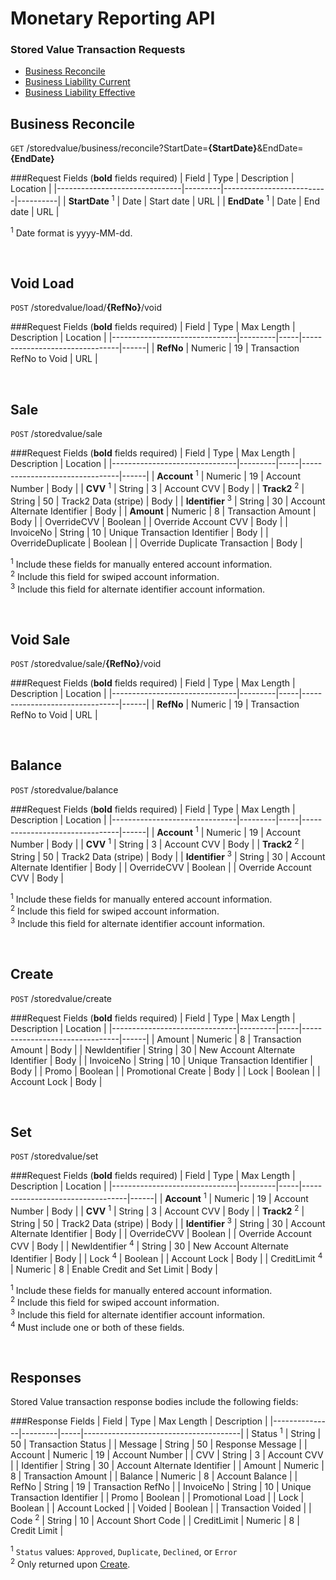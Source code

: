 
# Monetary Reporting API

### Stored Value Transaction Requests
* [Business Reconcile](#business-reconcile)
* [Business Liability Current](#business-liability-current)
* [Business Liability Effective](#business-liability-effective)

## Business Reconcile

`GET` /storedvalue/business/reconcile?StartDate=**{StartDate}**&EndDate=**{EndDate}**

###Request Fields (**bold** fields required)
| Field                         | Type    | Description              | Location |
|-------------------------------|---------|--------------------------|----------|
| **StartDate** <sup>1</sup>    | Date    | Start date               | URL      |
| **EndDate** <sup>1</sup>      | Date    | End date                 | URL      |

<sup>1</sup> Date format is yyyy-MM-dd.<br />

<br />

## Void Load

`POST` /storedvalue/load/**{RefNo}**/void

###Request Fields (**bold** fields required)
| Field                         | Type    | Max Length  | Description            | Location |
|-------------------------------|---------|-----|--------------------------------|------|
| **RefNo**                     | Numeric  | 19  | Transaction RefNo to Void      | URL |

<br />

## Sale

`POST` /storedvalue/sale

###Request Fields (**bold** fields required)
| Field                         | Type    | Max Length  | Description            | Location |
|-------------------------------|---------|-----|--------------------------------|------|
| **Account** <sup>1</sup>      | Numeric | 19  | Account Number            | Body |
| **CVV** <sup>1</sup>              | String  | 3   | Account CVV               | Body |
| **Track2** <sup>2</sup>       | String  | 50  | Track2 Data (stripe)      | Body |
| **Identifier** <sup>3</sup>   | String  | 30  | Account Alternate Identifier   | Body |
| **Amount**                    | Numeric | 8   | Transaction Amount             | Body |
| OverrideCVV                   | Boolean |     | Override Account CVV           | Body |
| InvoiceNo                     | String  | 10  | Unique Transaction Identifier  | Body |
| OverrideDuplicate             | Boolean |     | Override Duplicate Transaction | Body |

<sup>1</sup> Include these fields for manually entered account information.<br />
<sup>2</sup> Include this field for swiped account information.<br />
<sup>3</sup> Include this field for alternate identifier account information.

<br />

## Void Sale

`POST` /storedvalue/sale/**{RefNo}**/void

###Request Fields (**bold** fields required)
| Field                         | Type    | Max Length  | Description            | Location |
|-------------------------------|---------|-----|--------------------------------|------|
| **RefNo**                     | Numeric  | 19  | Transaction RefNo to Void      | URL |

<br />

## Balance

`POST` /storedvalue/balance

###Request Fields (**bold** fields required)
| Field                         | Type    | Max Length  | Description            | Location |
|-------------------------------|---------|-----|--------------------------------|------|
| **Account** <sup>1</sup>      | Numeric | 19  | Account Number            | Body |
| **CVV** <sup>1</sup>              | String  | 3   | Account CVV               | Body |
| **Track2** <sup>2</sup>       | String  | 50  | Track2 Data (stripe)      | Body |
| **Identifier** <sup>3</sup>   | String  | 30  | Account Alternate Identifier   | Body |
| OverrideCVV                   | Boolean |     | Override Account CVV           | Body |

<sup>1</sup> Include these fields for manually entered account information.<br />
<sup>2</sup> Include this field for swiped account information.<br />
<sup>3</sup> Include this field for alternate identifier account information.

<br />

## Create

`POST` /storedvalue/create

###Request Fields (**bold** fields required)
| Field                         | Type    | Max Length  | Description            | Location |
|-------------------------------|---------|-----|--------------------------------|------|
| Amount                        | Numeric | 8   | Transaction Amount             | Body |
| NewIdentifier                 | String  | 30  | New Account Alternate Identifier | Body |
| InvoiceNo                     | String  | 10  | Unique Transaction Identifier  | Body |
| Promo                         | Boolean |     | Promotional Create               | Body |
| Lock                          | Boolean |     | Account Lock                   | Body |

<br />

## Set

`POST` /storedvalue/set

###Request Fields (**bold** fields required)
| Field                         | Type    | Max Length  | Description              | Location |
|-------------------------------|---------|-----|----------------------------------|------|
| **Account** <sup>1</sup>      | Numeric | 19  | Account Number              | Body |
| **CVV** <sup>1</sup>              | String  | 3   | Account CVV                 | Body |
| **Track2** <sup>2</sup>       | String  | 50  | Track2 Data (stripe)        | Body |
| **Identifier** <sup>3</sup>   | String  | 30  | Account Alternate Identifier     | Body |
| OverrideCVV                   | Boolean |     | Override Account CVV             | Body |
| NewIdentifier <sup>4</sup>     | String  | 30  | New Account Alternate Identifier | Body |
| Lock <sup>4</sup>              | Boolean |     | Account Lock                     | Body |
| CreditLimit <sup>4</sup>      | Numeric |  8  | Enable Credit and Set Limit      | Body |

<sup>1</sup> Include these fields for manually entered account information.<br />
<sup>2</sup> Include this field for swiped account information.<br />
<sup>3</sup> Include this field for alternate identifier account information.<br />
<sup>4</sup> Must include one or both of these fields.

<br />

## Responses

Stored Value transaction response bodies include the following fields:

###Response Fields
| Field         | Type    | Max Length  | Description                   |
|---------------|---------|-----|---------------------------------------|
| Status <sup>1</sup> | String  | 50  | Transaction Status              |
| Message       | String  | 50 | Response Message                       |
| Account       | Numeric | 19 | Account Number                         |
| CVV           | String  | 3  | Account CVV                            |
| Identifier    | String  | 30 | Account Alternate Identifier           |
| Amount        | Numeric | 8  | Transaction Amount                     |
| Balance       | Numeric | 8  | Account Balance                        |
| RefNo         | String  | 19 | Transaction RefNo                      |
| InvoiceNo     | String  | 10 | Unique Transaction Identifier          |
| Promo         | Boolean |    | Promotional Load                       |
| Lock          | Boolean |    | Account Locked                         |
| Voided        | Boolean |    | Transaction Voided                     |
| Code <sup>2</sup> | String  | 10 | Account Short Code                 |
| CreditLimit   | Numeric | 8  | Credit Limit                           |

<sup>1</sup> `Status` values: `Approved`, `Duplicate`, `Declined`, or `Error`<br />
<sup>2</sup> Only returned upon [Create](#create).
